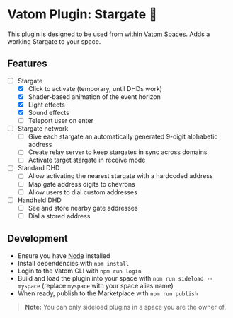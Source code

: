 # Vatom Plugin: Stargate 🔌

This plugin is designed to be used from within [Vatom Spaces](https://vatom.com). Adds a working Stargate to your space.

## Features

- [ ] Stargate
  - [x] Click to activate (temporary, until DHDs work)
  - [x] Shader-based animation of the event horizon
  - [x] Light effects
  - [x] Sound effects
  - [ ] Teleport user on enter
- [ ] Stargate network
  - [ ] Give each stargate an automatically generated 9-digit alphabetic address
  - [ ] Create relay server to keep stargates in sync across domains
  - [ ] Activate target stargate in receive mode
- [ ] Standard DHD
  - [ ] Allow activating the nearest stargate with a hardcoded address
  - [ ] Map gate address digits to chevrons
  - [ ] Allow users to dial custom addresses
- [ ] Handheld DHD
  - [ ] See and store nearby gate addresses
  - [ ] Dial a stored address

## Development

- Ensure you have [Node](https://nodejs.org) installed
- Install dependencies with `npm install`
- Login to the Vatom CLI with `npm run login`
- Build and load the plugin into your space with `npm run sideload -- myspace` (replace `myspace` with your space alias name)
- When ready, publish to the Marketplace with `npm run publish`

> **Note:** You can only sideload plugins in a space you are the owner of.
